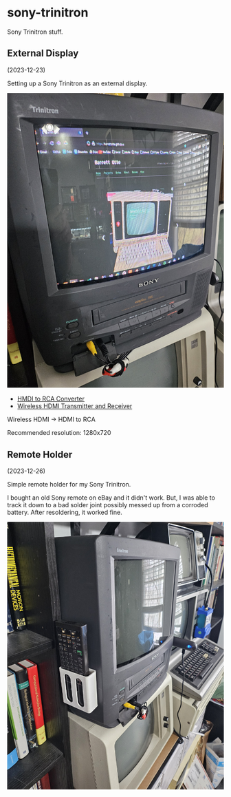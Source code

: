 # sony-trinitron

Sony Trinitron stuff.

## External Display 

(2023-12-23)

Setting up a Sony Trinitron as an external display.

![external-display.jpg](./external-display.jpg)

- [HMDI to RCA Converter](https://www.amazon.com/gp/product/B08CH91V1W)
- [Wireless HDMI Transmitter and Receiver](https://www.amazon.com/gp/product/B0CKXC7X2R)

Wireless HDMI -> HDMI to RCA

Recommended resolution: 1280x720

## Remote Holder 

(2023-12-26)

Simple remote holder for my Sony Trinitron.

I bought an old Sony remote on eBay and it didn't work.
But, I was able to track it down to a bad solder joint possibly messed up from
a corroded battery. After resoldering, it worked fine.

![remote-holder.jpg](./remote-holder.jpg)
